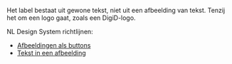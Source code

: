 <!-- @license CC0-1.0 -->

Het label bestaat uit gewone tekst, niet uit een afbeelding van tekst. Tenzij het om een logo gaat, zoals een DigiD-logo.

NL Design System richtlijnen:

- [Afbeeldingen als buttons](/richtlijnen/formulieren/buttons/afbeelding-als-button)
- [Tekst in een afbeelding](/richtlijnen/content/afbeeldingen/tekst-in-afbeelding/)
